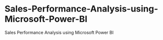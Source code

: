 # Sales-Performance-Analysis-using-Microsoft-Power-BI
Sales Performance Analysis using Microsoft Power BI
